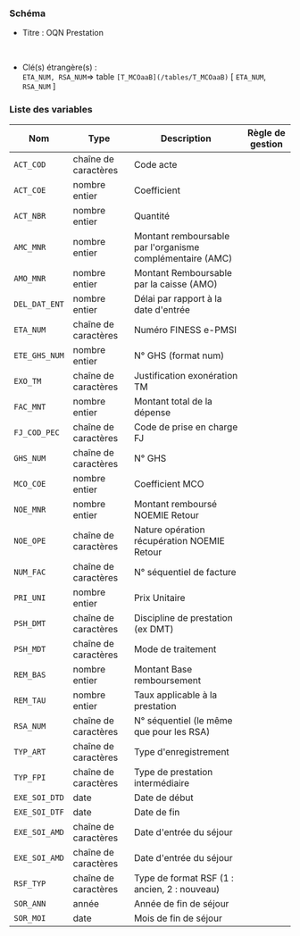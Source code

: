 ### Schéma


- Titre : OQN Prestation
<br />



- Clé(s) étrangère(s) : <br />
`ETA_NUM, RSA_NUM`=> table `[T_MCOaaB](/tables/T_MCOaaB)` [ `ETA_NUM`, `RSA_NUM` ]<br />

 
### Liste des variables

Nom | Type | Description | Règle de gestion
-|-|-|-
`ACT_COD`| chaîne de caractères |Code acte||
`ACT_COE`| nombre entier |Coefficient||
`ACT_NBR`| nombre entier |Quantité||
`AMC_MNR`| nombre entier |Montant remboursable par l'organisme complémentaire (AMC)||
`AMO_MNR`| nombre entier |Montant Remboursable par la caisse (AMO)||
`DEL_DAT_ENT`| nombre entier |Délai par rapport à la date d'entrée||
`ETA_NUM`| chaîne de caractères |Numéro FINESS e-PMSI||
`ETE_GHS_NUM`| nombre entier |N° GHS (format num)||
`EXO_TM`| chaîne de caractères |Justification exonération TM||
`FAC_MNT`| nombre entier |Montant total de la dépense||
`FJ_COD_PEC`| chaîne de caractères |Code de prise en charge FJ||
`GHS_NUM`| chaîne de caractères |N° GHS||
`MCO_COE`| nombre entier |Coefficient MCO||
`NOE_MNR`| nombre entier |Montant remboursé NOEMIE Retour||
`NOE_OPE`| chaîne de caractères |Nature opération récupération NOEMIE Retour||
`NUM_FAC`| chaîne de caractères |N° séquentiel de facture||
`PRI_UNI`| nombre entier |Prix Unitaire||
`PSH_DMT`| chaîne de caractères |Discipline de prestation (ex DMT)||
`PSH_MDT`| chaîne de caractères |Mode de traitement||
`REM_BAS`| nombre entier |Montant Base remboursement||
`REM_TAU`| nombre entier |Taux applicable à la prestation||
`RSA_NUM`| chaîne de caractères | N° séquentiel (le même que pour les RSA)||
`TYP_ART`| chaîne de caractères |Type d'enregistrement||
`TYP_FPI`| chaîne de caractères |Type de prestation intermédiaire||
`EXE_SOI_DTD`| date |Date de début||
`EXE_SOI_DTF`| date |Date de fin||
`EXE_SOI_AMD`| chaîne de caractères |Date d'entrée du séjour||
`EXE_SOI_AMD`| chaîne de caractères |Date d'entrée du séjour||
`RSF_TYP`| chaîne de caractères |Type de format RSF (1 : ancien, 2 : nouveau)||
`SOR_ANN`| année |Année de fin de séjour||
`SOR_MOI`| date |Mois de fin de séjour||